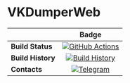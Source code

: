 # VKDumperWeb
||Badge|
|------|:------:|
|**Build Status**|[![GitHub Actions](https://github.com/IvanMoskalenko/VKDumperWeb/workflows/Build/badge.svg?branch=master)](https://github.com/IvanMoskalenko/VKDumperWeb/actions?query=branch%3Amaster) |
|**Build History**|[![Build History](https://buildstats.info/github/chart/IvanMoskalenko/VKDumperWeb)](https://github.com/IvanMoskalenko/VKDumperWeb/actions?query=branch%3Amaster) |
|**Contacts**|[![Telegram](https://raw.githubusercontent.com/Patrolavia/telegram-badge/master/ask.svg)](https://t.me/vnmsklnk)|
